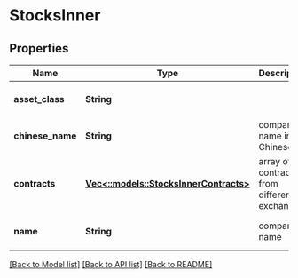 # StocksInner

## Properties
Name | Type | Description | Notes
------------ | ------------- | ------------- | -------------
**asset_class** | **String** |  | [optional] [default to null]
**chinese_name** | **String** | company name in Chinese | [optional] [default to null]
**contracts** | [**Vec<::models::StocksInnerContracts>**](stocks_inner_contracts.md) | array of contracts from different exchanges | [optional] [default to null]
**name** | **String** | company name | [optional] [default to null]

[[Back to Model list]](../README.md#documentation-for-models) [[Back to API list]](../README.md#documentation-for-api-endpoints) [[Back to README]](../README.md)


